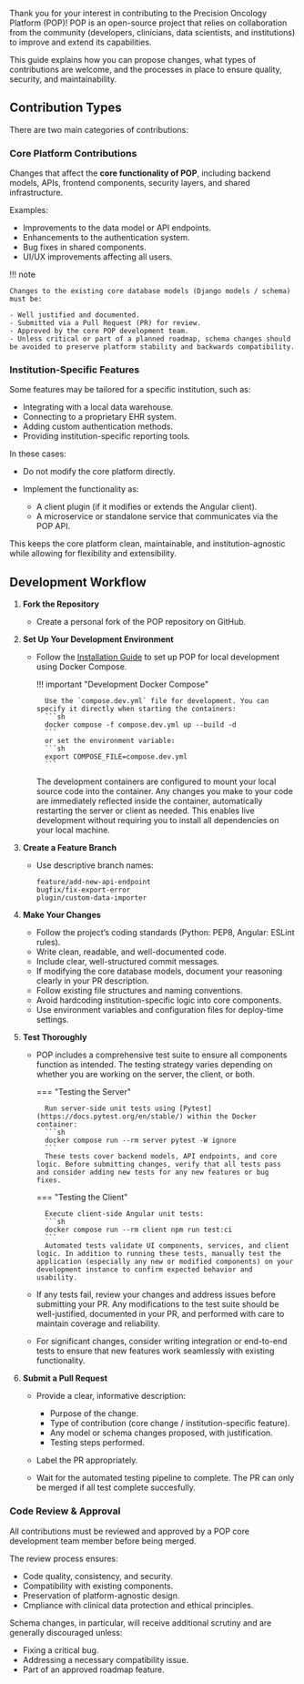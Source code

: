 Thank you for your interest in contributing to the Precision Oncology Platform (POP)! POP is an open-source project that relies on collaboration from the community (developers, clinicians, data scientists, and institutions) to improve and extend its capabilities.

This guide explains how you can propose changes, what types of contributions are welcome, and the processes in place to ensure quality, security, and maintainability.

## Contribution Types

There are two main categories of contributions:

### Core Platform Contributions

Changes that affect the **core functionality of POP**, including backend models, APIs, frontend components, security layers, and shared infrastructure.

Examples:

- Improvements to the data model or API endpoints.
- Enhancements to the authentication system.
- Bug fixes in shared components.
- UI/UX improvements affecting all users.

!!! note 

    Changes to the existing core database models (Django models / schema) must be:

    - Well justified and documented.
    - Submitted via a Pull Request (PR) for review.
    - Approved by the core POP development team.
    - Unless critical or part of a planned roadmap, schema changes should be avoided to preserve platform stability and backwards compatibility.

### Institution-Specific Features

Some features may be tailored for a specific institution, such as:

- Integrating with a local data warehouse.
- Connecting to a proprietary EHR system.
- Adding custom authentication methods.
- Providing institution-specific reporting tools.

In these cases:

- Do not modify the core platform directly.
- Implement the functionality as:
 
    + A client plugin (if it modifies or extends the Angular client).
    + A microservice or standalone service that communicates via the POP API.

This keeps the core platform clean, maintainable, and institution-agnostic while allowing for flexibility and extensibility.

## Development Workflow

1. **Fork the Repository**

    - Create a personal fork of the POP repository on GitHub.

2. **Set Up Your Development Environment**

    - Follow the [Installation Guide](../../get-started/installation.md) to set up POP for local development using Docker Compose.

        !!! important "Development Docker Compose"

            Use the `compose.dev.yml` file for development. You can specify it directly when starting the containers:
            ```sh
            docker compose -f compose.dev.yml up --build -d
            ```
            or set the environment variable:
            ```sh
            export COMPOSE_FILE=compose.dev.yml
            ```

        The development containers are configured to mount your local source code into the container. Any changes you make to your code are immediately reflected inside the container, automatically restarting the server or client as needed. This enables live development without requiring you to install all dependencies on your local machine.

3. **Create a Feature Branch**

    - Use descriptive branch names:

        ```
        feature/add-new-api-endpoint
        bugfix/fix-export-error
        plugin/custom-data-importer
        ```

4. **Make Your Changes**

    - Follow the project’s coding standards (Python: PEP8, Angular: ESLint rules).
    - Write clean, readable, and well-documented code.
    - Include clear, well-structured commit messages.
    - If modifying the core database models, document your reasoning clearly in your PR description.
    - Follow existing file structures and naming conventions.
    - Avoid hardcoding institution-specific logic into core components.
    - Use environment variables and configuration files for deploy-time settings.

5. **Test Thoroughly**
    
    - POP includes a comprehensive test suite to ensure all components function as intended. The testing strategy varies depending on whether you are working on the server, the client, or both.

        === "Testing the Server"

            Run server-side unit tests using [Pytest](https://docs.pytest.org/en/stable/) within the Docker container:
            ```sh
            docker compose run --rm server pytest -W ignore
            ```
            These tests cover backend models, API endpoints, and core logic. Before submitting changes, verify that all tests pass and consider adding new tests for any new features or bug fixes.

        === "Testing the Client"

            Execute client-side Angular unit tests:
            ```sh
            docker compose run --rm client npm run test:ci
            ```
            Automated tests validate UI components, services, and client logic. In addition to running these tests, manually test the application (especially any new or modified components) on your development instance to confirm expected behavior and usability.

    - If any tests fail, review your changes and address issues before submitting your PR. Any modifications to the test suite should be well-justified, documented in your PR, and performed with care to maintain coverage and reliability.

    - For significant changes, consider writing integration or end-to-end tests to ensure that new features work seamlessly with existing functionality.

1. **Submit a Pull Request**

    - Provide a clear, informative description:

        + Purpose of the change.
        + Type of contribution (core change / institution-specific feature).
        + Any model or schema changes proposed, with justification.
        + Testing steps performed.

    - Label the PR appropriately.

    - Wait for the automated testing pipeline to complete. The PR can only be merged if all test complete succesfully. 
 

### Code Review & Approval
All contributions must be reviewed and approved by a POP core development team member before being merged.

The review process ensures:

- Code quality, consistency, and security.
- Compatibility with existing components.
- Preservation of platform-agnostic design.
- Cmpliance with clinical data protection and ethical principles.

Schema changes, in particular, will receive additional scrutiny and are generally discouraged unless:

- Fixing a critical bug.
- Addressing a necessary compatibility issue.
- Part of an approved roadmap feature.